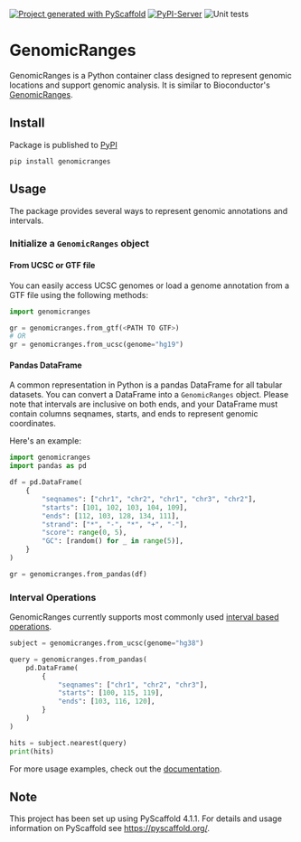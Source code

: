 [![Project generated with PyScaffold](https://img.shields.io/badge/-PyScaffold-005CA0?logo=pyscaffold)](https://pyscaffold.org/)
[![PyPI-Server](https://img.shields.io/pypi/v/GenomicRanges.svg)](https://pypi.org/project/GenomicRanges/)
![Unit tests](https://github.com/BiocPy/GenomicRanges/actions/workflows/pypi-test.yml/badge.svg)

# GenomicRanges

GenomicRanges is a Python container class designed to represent genomic locations and support genomic analysis. It is similar to Bioconductor's [GenomicRanges](https://bioconductor.org/packages/release/bioc/html/GenomicRanges.html).

## Install

Package is published to [PyPI](https://pypi.org/project/genomicranges/)

```shell
pip install genomicranges
```

## Usage

The package provides several ways to represent genomic annotations and intervals.

### Initialize a `GenomicRanges` object

#### From UCSC or GTF file

You can easily access UCSC genomes or load a genome annotation from a GTF file using the following methods:

```python
import genomicranges

gr = genomicranges.from_gtf(<PATH TO GTF>)
# OR
gr = genomicranges.from_ucsc(genome="hg19")
```
#### Pandas DataFrame

A common representation in Python is a pandas DataFrame for all tabular datasets. You can convert a DataFrame into a `GenomicRanges` object. Please note that intervals are inclusive on both ends, and your DataFrame must contain columns seqnames, starts, and ends to represent genomic coordinates. 

Here's an example:


```python
import genomicranges
import pandas as pd

df = pd.DataFrame(
    {
        "seqnames": ["chr1", "chr2", "chr1", "chr3", "chr2"],
        "starts": [101, 102, 103, 104, 109],
        "ends": [112, 103, 128, 134, 111],
        "strand": ["*", "-", "*", "+", "-"],
        "score": range(0, 5),
        "GC": [random() for _ in range(5)],
    }
)

gr = genomicranges.from_pandas(df)
```

### Interval Operations

GenomicRanges currently supports most commonly used [interval based operations](https://bioconductor.org/packages/release/bioc/html/GenomicRanges.html).

```python
subject = genomicranges.from_ucsc(genome="hg38")

query = genomicranges.from_pandas(
    pd.DataFrame(
        {
            "seqnames": ["chr1", "chr2", "chr3"],
            "starts": [100, 115, 119],
            "ends": [103, 116, 120],
        }
    )
)

hits = subject.nearest(query)
print(hits)
```

For more usage examples, check out the [documentation](https://biocpy.github.io/GenomicRanges/).


<!-- pyscaffold-notes -->

## Note

This project has been set up using PyScaffold 4.1.1. For details and usage
information on PyScaffold see https://pyscaffold.org/.
